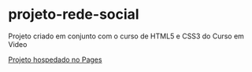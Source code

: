 # projeto-rede-social
 Projeto criado em conjunto com o curso de HTML5 e CSS3 do Curso em Video

<a href="http://michelfreitassantos.github.io/projeto-rede-social" target="_blank" rel="noopener noreferrer">Projeto hospedado no Pages</a>